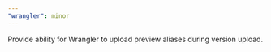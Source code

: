 ```yaml
---
"wrangler": minor
---
```


Provide ability for Wrangler to upload preview aliases during version upload.
